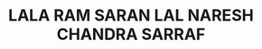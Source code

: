 ---
title: "LALA RAM SARAN LAL NARESH CHANDRA SARRAF"
url: /kaimganj/lala-ram-saran-lal-naresh-chandra-sarraf/
shop: jewelry
---